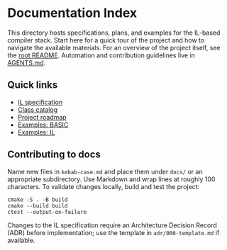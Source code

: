 # Documentation Index

This directory hosts specifications, plans, and examples for the IL-based
compiler stack. Start here for a quick tour of the project and how to
navigate the available materials. For an overview of the project itself, see
the [root README](../README.md). Automation and contribution guidelines live
in [AGENTS.md](../AGENTS.md).

## Quick links

- [IL specification](il-spec.md)
- [Class catalog](class-catalog.md)
- [Project roadmap](roadmap.md)
- [Examples: BASIC](examples/basic)
- [Examples: IL](examples/il)

## Contributing to docs

Name new files in `kebab-case.md` and place them under `docs/` or an
appropriate subdirectory. Use Markdown and wrap lines at roughly 100
characters. To validate changes locally, build and test the project:

```
cmake -S . -B build
cmake --build build
ctest --output-on-failure
```

Changes to the IL specification require an Architecture Decision Record
(ADR) before implementation; use the template in `adr/000-template.md` if
available.

